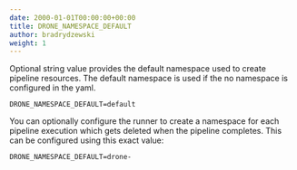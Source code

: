 ```yaml
---
date: 2000-01-01T00:00:00+00:00
title: DRONE_NAMESPACE_DEFAULT
author: bradrydzewski
weight: 1
---
```


Optional string value provides the default namespace used to create pipeline resources. The default namespace is used if the no namespace is configured in the yaml.

```
DRONE_NAMESPACE_DEFAULT=default
```

You can optionally configure the runner to create a namespace for each pipeline execution which gets deleted when the pipeline completes. This can be configured using this exact value:

```
DRONE_NAMESPACE_DEFAULT=drone-
```